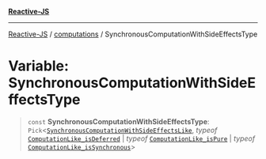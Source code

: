 [**Reactive-JS**](../../README.md)

***

[Reactive-JS](../../README.md) / [computations](../README.md) / SynchronousComputationWithSideEffectsType

# Variable: SynchronousComputationWithSideEffectsType

> `const` **SynchronousComputationWithSideEffectsType**: `Pick`\<[`SynchronousComputationWithSideEffectsLike`](../interfaces/SynchronousComputationWithSideEffectsLike.md), *typeof* [`ComputationLike_isDeferred`](ComputationLike_isDeferred.md) \| *typeof* [`ComputationLike_isPure`](ComputationLike_isPure.md) \| *typeof* [`ComputationLike_isSynchronous`](ComputationLike_isSynchronous.md)\>
